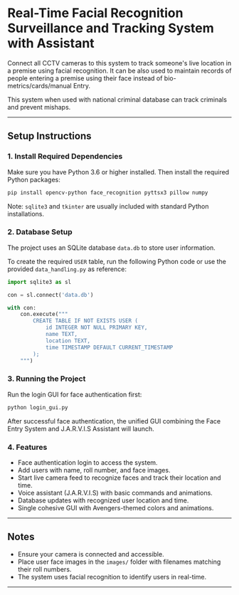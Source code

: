 # Real-Time Facial Recognition Surveillance and Tracking System with Assistant

Connect all CCTV cameras to this system to track someone's live location in a premise using facial recognition. It can be also used to maintain records of people entering a premise using their face instead of bio-metrics/cards/manual Entry.

This system when used with national criminal database can track criminals and prevent mishaps.

---

## Setup Instructions

### 1. Install Required Dependencies

Make sure you have Python 3.6 or higher installed. Then install the required Python packages:

```bash
pip install opencv-python face_recognition pyttsx3 pillow numpy
```

Note: `sqlite3` and `tkinter` are usually included with standard Python installations.

### 2. Database Setup

The project uses an SQLite database `data.db` to store user information.

To create the required `USER` table, run the following Python code or use the provided `data_handling.py` as reference:

```python
import sqlite3 as sl

con = sl.connect('data.db')

with con:
    con.execute("""
        CREATE TABLE IF NOT EXISTS USER (
            id INTEGER NOT NULL PRIMARY KEY,
            name TEXT,
            location TEXT,
            time TIMESTAMP DEFAULT CURRENT_TIMESTAMP
        );
    """)
```

### 3. Running the Project

Run the login GUI for face authentication first:

```bash
python login_gui.py
```

After successful face authentication, the unified GUI combining the Face Entry System and J.A.R.V.I.S Assistant will launch.

### 4. Features

- Face authentication login to access the system.
- Add users with name, roll number, and face images.
- Start live camera feed to recognize faces and track their location and time.
- Voice assistant (J.A.R.V.I.S) with basic commands and animations.
- Database updates with recognized user location and time.
- Single cohesive GUI with Avengers-themed colors and animations.

---

## Notes

- Ensure your camera is connected and accessible.
- Place user face images in the `images/` folder with filenames matching their roll numbers.
- The system uses facial recognition to identify users in real-time.

---
